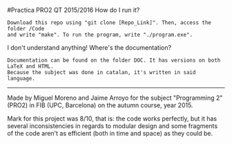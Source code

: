#Practica PRO2 QT 2015/2016
How do I run it?

	Download this repo using "git clone [Repo_Link]". Then, access the folder /Code 
	and write "make". To run the program, write "./program.exe".

I don't understand anything! Where's the documentation?

	Documentation can be found on the folder DOC. It has versions on both LaTeX and HTML.
	Because the subject was done in catalan, it's written in said language.
	
--------------------------------------------------------------------------

Made by Miguel Moreno and Jaime Arroyo for the subject "Programming 2" (PRO2) in FIB (UPC, Barcelona) on the autumn course, year 2015.

Mark for this project was 8/10, that is: the code works perfectly, but it has several inconsistencies in regards to modular design and some fragments of the code aren't as efficient (both in time and space) as they could be.
